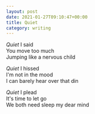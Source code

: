 ```yaml
---
layout: post
date: 2021-01-27T09:10:47+00:00
title: Quiet
category: writing
---
```


_Quiet_ I said  
You move too much  
Jumping like a nervous child

_Quiet_ I hissed  
I'm not in the mood  
I can barely hear over that din

_Quiet_ I plead  
It's time to let go  
We both need sleep my dear mind

